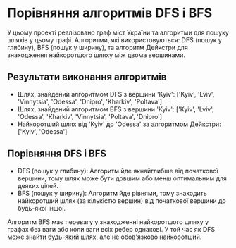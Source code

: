 # Порівняння алгоритмів DFS і BFS

У цьому проекті реалізовано граф міст України та алгоритми для пошуку шляхів у цьому графі. Алгоритми, які використовуються: DFS (пошук у глибину), BFS (пошук у ширину), та алгоритм Дейкстри для знаходження найкоротшого шляху між двома вершинами.

## Результати виконання алгоритмів

- Шлях, знайдений алгоритмом DFS з вершини 'Kyiv': ['Kyiv', 'Lviv', 'Vinnytsia', 'Odessa', 'Dnipro', 'Kharkiv', 'Poltava']
- Шлях, знайдений алгоритмом BFS з вершини 'Kyiv': ['Kyiv', 'Lviv', 'Odessa', 'Kharkiv', 'Vinnytsia', 'Poltava', 'Dnipro']
- Найкоротший шлях від 'Kyiv' до 'Odessa' за алгоритмом Дейкстри: ['Kyiv', 'Odessa']

## Порівняння DFS і BFS

- DFS (пошук у глибину): Алгоритм йде якнайглибше від початкової вершини, тому шлях може бути довшим або менш оптимальним для деяких цілей.
- BFS (пошук у ширину): Алгоритм йде рівнями, тому знаходить найкоротший шлях (за кількістю вершин) від початкової вершини до будь-якої іншої.

Алгоритм BFS має перевагу у знаходженні найкоротшого шляху у графах без ваги або коли ваги всіх ребер однакові. У той час як DFS може знайти будь-який шлях, але не обов'язково найкоротший.
